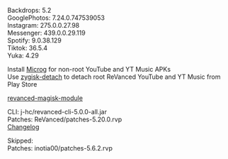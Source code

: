Backdrops: 5.2  
GooglePhotos: 7.24.0.747539053  
Instagram: 275.0.0.27.98  
Messenger: 439.0.0.29.119  
Spotify: 9.0.38.129  
Tiktok: 36.5.4  
Yuka: 4.29  

Install [Microg](https://github.com/ReVanced/GmsCore/releases) for non-root YouTube and YT Music APKs  
Use [zygisk-detach](https://github.com/j-hc/zygisk-detach) to detach root ReVanced YouTube and YT Music from Play Store  

[revanced-magisk-module](https://github.com/j-hc/revanced-magisk-module)
  
CLI: j-hc/revanced-cli-5.0.0-all.jar  
Patches: ReVanced/patches-5.20.0.rvp  
[Changelog](https://github.com/ReVanced/revanced-patches/releases/tag/v5.20.0)  

Skipped:  
Patches: inotia00/patches-5.6.2.rvp        
